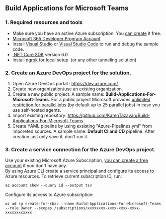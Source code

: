 ## Build Applications for Microsoft Teams

### 1. Required resources and tools

 * Make sure you have an active Azure subscription. You [can create](https://azure.microsoft.com/en-us/free/) it free.
 * [Microsoft 365 Developer Program Accaunt](https://learn.microsoft.com/en-us/office/developer-program/microsoft-365-developer-program-get-started)
 * Install [Visual Studio](https://docs.microsoft.com/en-us/visualstudio/install/install-visual-studio?view=vs-2022) or [Visual Studio Code](https://code.visualstudio.com/download) to run and debug the sample code.
  * [.NET Core SDK](https://dotnet.microsoft.com/download) version 6.0
* Install [ngrok](https://ngrok.com/download) for local setup. (or any other tunneling solution)

### 2. Create an Azure DevOps project for the solution.

1. Open Azure DevOps portal : https://dev.azure.com/
2. Create new organization/use an existing organization.
3. Create a new public project. A sample name: **Build-Applications-For-Microsoft-Teams**. For a public project Microsoft provides 
[unlimited restriction for parallel jobs](https://learn.microsoft.com/en-us/azure/devops/pipelines/licensing/concurrent-jobs) (by default up to 25 parallel jobs) in case you use self-hosted agents.  
1. Import existing repository: https://github.com/KarenTazayan/Build-Applications-For-Microsoft-Teams
2. Create YAML pipeline by using exsisting "Azure-Pipelines.yml" from imporeted sources. A sample name: **Default CI and CD** pipeline. After creation just only save it, don't run it.

### 3. Create a service connection for the Azure DevOps project.

Use your existing Microsoft Azure Subscription, [you can create a free account](https://azure.microsoft.com/en-us/free/) if you don't have any.  
By using Azure CLI create a service principal and configure its access to Azure resources. To retrieve current subscription ID, run:  
```
az account show --query id --output tsv
```
Configure its access to Azure subscription:
```
az ad sp create-for-rbac --name Build-Applications-For-Microsoft-Teams --role Owner --scopes /subscriptions/xxxxxxxx-xxxx-xxxx-xxxx-xxxxxxxxxxxx